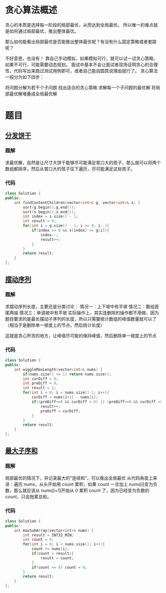 # 贪心算法概述
贪心的本质是选择每一阶段的局部最优，从而达到全局最优。
所以唯一的难点就是如何通过局部最优，推出整体最优。

那么如何能看出局部最优是否能推出整体最优呢？有没有什么固定策略或者套路呢？

不好意思，也没有！ 靠自己手动模拟，如果模拟可行，就可以试一试贪心策略，如果不可行，可能需要动态规划。
面试中基本不会让面试者现场证明贪心的合理性，代码写出来跑过测试用例即可，或者自己能自圆其说理由就行了。
贪心算法一般分为如下四步：

将问题分解为若干个子问题
找出适合的贪心策略
求解每一个子问题的最优解
将局部最优解堆叠成全局最优解
# 题目
## [分发饼干](https://leetcode.cn/problems/assign-cookies/description/)
### 题解
求最优解，自然是让尺寸大饼干能够尽可能满足胃口大的孩子，那么就可以将两个数组都排序，然后从胃口大的孩子往下遍历，尽可能满足这些孩子。
### 代码
```cpp
class Solution {
public:
    int findContentChildren(vector<int>& g, vector<int>& s) {
        sort(g.begin(),g.end());
        sort(s.begin(),s.end());
        int index = s.size() - 1;
        int result = 0;
        for(int i = g.size() - 1; i >= 0; i--){
            if(index >= 0 && s[index] >= g[i]){
                index--;
                result++;
            }
        }
        return result;
    }
};
```

## [摆动序列](https://leetcode.cn/problems/wiggle-subsequence/)
### 题解
求摆动序列长度，主要还是分类讨论：
情况一：上下坡中有平坡
情况二：数组首尾两端
情况三：单调坡中有平坡
实际操作上，其实连删除的操作都不用做，因为题目要求的是最长摆动子序列的长度，所以只需要统计数组的峰值数量就可以了（相当于是删除单一坡度上的节点，然后统计长度）

这就是贪心所贪的地方，让峰值尽可能的保持峰值，然后删除单一坡度上的节点
### 代码
```cpp
class Solution {
public:
    int wiggleMaxLength(vector<int>& nums) {
        if(nums.size() <= 1) return nums.size();
        int curDiff = 0;
        int preDiff = 0;
        int result = 1;
        for(int i = 0; i < nums.size()-1; i++){
            curDiff = nums[i+1] - nums[i];
            if((preDiff<=0 && curDiff > 0) || (preDiff>=0 && curDiff <0)){
                result++;
                preDiff = curDiff;
            }
        }
        return result;
    }
}; 
```

## [最大子序和](https://leetcode.cn/problems/maximum-subarray/description/)
### 题解
局部最优的情况下，并记录最大的“连续和”，可以推出全局最优
从代码角度上来讲：遍历 nums，从头开始用 count 累积，如果 count 一旦加上 nums[i]变为负数，那么就应该从 nums[i+1]开始从 0 累积 count 了，因为已经变为负数的 count，只会拖累总和。
### 代码
```cpp
class Solution {
public:
    int maxSubArray(vector<int>& nums) {
        int result = INT32_MIN;
        int count = 0;
        for(int i = 0; i < nums.size(); i++){
            count += nums[i];
            if(count > result){
                result = count;
            }
            if(count <= 0) count = 0;
        }
        return result;
    }
};
```